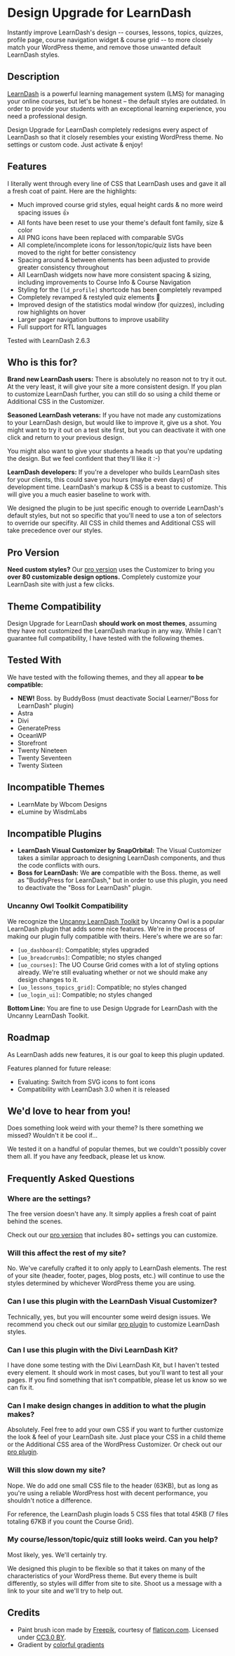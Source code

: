 # Design Upgrade for LearnDash

Instantly improve LearnDash's design -- courses, lessons, topics, quizzes, profile page, course navigation widget & course grid -- to more closely match your WordPress theme, and remove those unwanted default LearnDash styles.

## Description

[LearnDash](https://www.learndash.com/) is a powerful learning management system (LMS) for managing your online courses, but let's be honest &ndash; the default styles are outdated. In order to provide your students with an exceptional learning experience, you need a professional design.

Design Upgrade for LearnDash completely redesigns every aspect of LearnDash so that it closely resembles your existing WordPress theme. No settings or custom code. Just activate & enjoy!

## Features

I literally went through every line of CSS that LearnDash uses and gave it all a fresh coat of paint. Here are the highlights:

* Much improved course grid styles, equal height cards & no more weird spacing issues 👍
* All fonts have been reset to use your theme's default font family, size & color
* All PNG icons have been replaced with comparable SVGs
* All complete/incomplete icons for lesson/topic/quiz lists have been moved to the right for better consistency
* Spacing around & between elements has been adjusted to provide greater consistency throughout
* All LearnDash widgets now have more consistent spacing & sizing, including improvements to Course Info & Course Navigation
* Styling for the `[ld_profile]` shortcode has been completely revamped
* Completely revamped & restyled quiz elements 💯
* Improved design of the statistics modal window (for quizzes), including row highlights on hover
* Larger pager navigation buttons to improve usability
* Full support for RTL languages

Tested with LearnDash 2.6.3

## Who is this for?

**Brand new LearnDash users:** There is absolutely no reason not to try it out. At the very least, it will give your site a more consistent design. If you plan to customize LearnDash further, you can still do so using a child theme or Additional CSS in the Customizer.

**Seasoned LearnDash veterans:** If you have not made any customizations to your LearnDash design, but would like to improve it, give us a shot. You might want to try it out on a test site first, but you can deactivate it with one click and return to your previous design.

You might also want to give your students a heads up that you're updating the design. But we feel confident that they'll like it :-)

**LearnDash developers:** If you're a developer who builds LearnDash sites for your clients, this could save you hours (maybe even days) of development time. LearnDash's markup & CSS is a beast to customize. This will give you a much easier baseline to work with.

We designed the plugin to be just specific enough to override LearnDash's default styles, but not so specific that you'll need to use a ton of selectors to override our specifity. All CSS in child themes and Additional CSS will take precedence over our styles.

## Pro Version

**Need custom styles?** Our [pro version](https://escapecreative.com/products/design-upgrade-learndash/?utm_source=github.com&utm_medium=free%20plugin&utm_campaign=readme) uses the Customizer to bring you **over 80 customizable design options.** Completely customize your LearnDash site with just a few clicks.

## Theme Compatibility

Design Upgrade for LearnDash **should work on most themes**, assuming they have not customized the LearnDash markup in any way. While I can't guarantee full compatibility, I have tested with the following themes.

## Tested With

We have tested with the following themes, and they all appear **to be compatible:**

* **NEW!** Boss. by BuddyBoss (must deactivate Social Learner/"Boss for LearnDash" plugin)
* Astra
* Divi
* GeneratePress
* OceanWP
* Storefront
* Twenty Nineteen
* Twenty Seventeen
* Twenty Sixteen

## Incompatible Themes

* LearnMate by Wbcom Designs
* eLumine by WisdmLabs

## Incompatible Plugins

* **LearnDash Visual Customizer by SnapOrbital:** The Visual Customizer takes a similar approach to designing LearnDash components, and thus the code conflicts with ours.
* **Boss for LearnDash:** We **are** compatible with the Boss. theme, as well as "BuddyPress for LearnDash," but in order to use this plugin, you need to deactivate the "Boss for LearnDash" plugin.

### Uncanny Owl Toolkit Compatibility

We recognize the [Uncanny LearnDash Toolkit](https://wordpress.org/plugins/uncanny-learndash-toolkit/) by Uncanny Owl is a popular LearnDash plugin that adds some nice features. We're in the process of making our plugin fully compatible with theirs. Here's where we are so far:

* `[uo_dashboard]`: Compatible; styles upgraded
* `[uo_breadcrumbs]`: Compatible; no styles changed
* `[uo_courses]`: The UO Course Grid comes with a lot of styling options already. We're still evaluating whether or not we should make any design changes to it.
* `[uo_lessons_topics_grid]`: Compatible; no styles changed
* `[uo_login_ui]`: Compatible; no styles changed

**Bottom Line:** You are fine to use Design Upgrade for LearnDash with the Uncanny LearnDash Toolkit.

## Roadmap

As LearnDash adds new features, it is our goal to keep this plugin updated.

Features planned for future release:

* Evaluating: Switch from SVG icons to font icons
* Compatibility with LearnDash 3.0 when it is released

## We'd love to hear from you!

Does something look weird with your theme? Is there something we missed? Wouldn't it be cool if...

We tested it on a handful of popular themes, but we couldn't possibly cover them all. If you have any feedback, please let us know.

## Frequently Asked Questions

### Where are the settings?

The free version doesn't have any. It simply applies a fresh coat of paint behind the scenes.

Check out our [pro version](https://escapecreative.com/products/design-upgrade-learndash/?utm_source=github.com&utm_medium=free%20plugin&utm_campaign=readme&utm_content=faq) that includes 80+ settings you can customize.

### Will this affect the rest of my site?

No. We've carefully crafted it to only apply to LearnDash elements. The rest of your site (header, footer, pages, blog posts, etc.) will continue to use the styles determined by whichever WordPress theme you are using.

### Can I use this plugin with the LearnDash Visual Customizer?

Technically, yes, but you will encounter some weird design issues. We recommend you check out our similar [pro plugin](https://escapecreative.com/products/design-upgrade-learndash/?utm_source=github.com&utm_medium=free%20plugin&utm_campaign=readme&utm_content=faq) to customize LearnDash styles.

### Can I use this plugin with the Divi LearnDash Kit?

I have done some testing with the Divi LearnDash Kit, but I haven't tested every element. It should work in most cases, but you'll want to test all your pages. If you find something that isn't compatible, please let us know so we can fix it.

### Can I make design changes in addition to what the plugin makes?

Absolutely. Feel free to add your own CSS if you want to further customize the look & feel of your LearnDash site. Just place your CSS in a child theme or the Additional CSS area of the WordPress Customizer. Or check out our [pro plugin](https://escapecreative.com/products/design-upgrade-learndash/?utm_source=github.com&utm_medium=free%20plugin&utm_campaign=readme&utm_content=faq).

### Will this slow down my site?

Nope. We do add one small CSS file to the header (63KB), but as long as you're using a reliable WordPress host with decent performance, you shouldn't notice a difference.

For reference, the LearnDash plugin loads 5 CSS files that total 45KB (7 files totaling 67KB if you count the Course Grid).

### My course/lesson/topic/quiz still looks weird. Can you help?

Most likely, yes. We'll certainly try.

We designed this plugin to be flexible so that it takes on many of the characteristics of your WordPress theme. But every theme is built differently, so styles will differ from site to site. Shoot us a message with a link to your site and we'll try to help out.

## Credits

* Paint brush icon made by [Freepik](http://www.freepik.com), courtesy of [flaticon.com](https://www.flaticon.com/). Licensed under [CC3.0 BY](http://creativecommons.org/licenses/by/3.0/).
* Gradient by [colorful gradients](https://colorfulgradients.tumblr.com/post/155121898640/colorful-gradient-43352)
